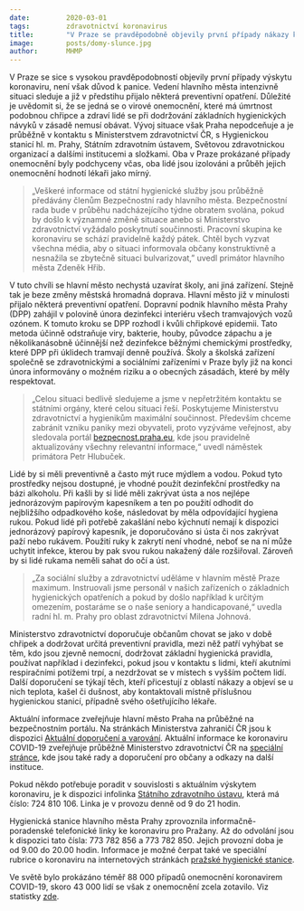 ```yaml
---
date:         2020-03-01
tags:         zdravotnictví koronavirus
title:        "V Praze se pravděpodobně objevily první případy nákazy koronavirem. K panice není důvod"
image: 	      posts/domy-slunce.jpg
author:       MHMP
---
```


V Praze se sice s vysokou pravděpodobností objevily první případy výskytu koronaviru, není však důvod k panice. Vedení hlavního města intenzivně situaci sleduje a již v předstihu přijalo některá preventivní opatření. Důležité je uvědomit si, že se jedná se o virové onemocnění, které má úmrtnost podobnou chřipce a zdraví lidé se při dodržování základních hygienických návyků v zásadě nemusí obávat. Vývoj situace však Praha nepodceňuje a je průběžně v kontaktu s Ministerstvem zdravotnictví ČR, s Hygienickou stanicí hl. m. Prahy, Státním zdravotním ústavem, Světovou zdravotnickou organizací a dalšími institucemi a složkami. Oba v Praze prokázané případy onemocnění byly podchyceny včas, oba lidé jsou izolováni a průběh jejich onemocnění hodnotí lékaři jako mírný.

> „Veškeré informace od státní hygienické služby jsou průběžně předávány členům Bezpečnostní rady hlavního města. Bezpečnostní rada bude v průběhu nadcházejícího týdne obratem svolána, pokud by došlo k významné změně situace anebo si Ministerstvo zdravotnictví vyžádalo poskytnutí součinnosti. Pracovní skupina ke koronaviru se schází pravidelně každý pátek. Chtěl bych vyzvat všechna média, aby o situaci informovala občany konstruktivně a nesnažila se zbytečně situaci bulvarizovat,” uvedl primátor hlavního města Zdeněk Hřib.

V tuto chvíli se hlavní město nechystá uzavírat školy, ani jiná zařízení. Stejně tak je beze změny městská hromadná doprava. Hlavní město již v minulosti přijalo některá preventivní opatření. Dopravní podnik hlavního města Prahy (DPP) zahájil v polovině února dezinfekci interiéru všech tramvajových vozů ozónem. K tomuto kroku se DPP rozhodl i kvůli chřipkové epidemii. Tato metoda účinně odstraňuje viry, bakterie, houby, původce zápachu a je několikanásobně účinnější než dezinfekce běžnými chemickými prostředky, které DPP při úklidech tramvají denně používá. Školy a školská zařízení společně se zdravotnickými a sociálními zařízeními v Praze byly již na konci února informovány o možném riziku a o obecných zásadách, které by měly respektovat.

> „Celou situaci bedlivě sledujeme a jsme v nepřetržitém kontaktu se státními orgány, které celou situaci řeší. Poskytujeme Ministerstvu zdravotnictví a hygienikům maximální součinnost. Především chceme zabránit vzniku paniky mezi obyvateli, proto vyzýváme veřejnost, aby sledovala portál [bezpecnost.praha.eu](http://bezpecnost.praha.eu/), kde jsou pravidelně aktualizovány všechny relevantní informace,“ uvedl náměstek primátora Petr Hlubuček.

Lidé by si měli preventivně a často mýt ruce mýdlem a vodou. Pokud tyto prostředky nejsou dostupné, je vhodné použít dezinfekční prostředky na bázi alkoholu. Při kašli by si lidé měli zakrývat ústa a nos nejlépe jednorázovým papírovým kapesníkem a ten po použití odhodit do nejbližšího odpadkového koše, následovat by měla odpovídající hygiena rukou. Pokud lidé při potřebě zakašlání nebo kýchnutí nemají k dispozici jednorázový papírový kapesník, je doporučováno si ústa či nos zakrývat paží nebo rukávem. Použití ruky k zakrytí není vhodné, neboť se na ní může uchytit infekce, kterou by pak svou rukou nakažený dále rozšiřoval. Zároveň by si lidé rukama neměli sahat do očí a úst.

> „Za sociální služby a zdravotnictví uděláme v hlavním městě Praze maximum. Instruovali jsme personál v našich zařízeních o základních hygienických opatřeních a pokud by došlo například k určitým omezením, postaráme se o naše seniory a handicapované,“ uvedla radní hl. m. Prahy pro oblast zdravotnictví Milena Johnová.

Ministerstvo zdravotnictví doporučuje občanům chovat se jako v době chřipek a dodržovat určitá preventivní pravidla, mezi něž patří vyhýbat se těm, kdo jsou zjevně nemocní, dodržovat základní hygienická pravidla, používat například i dezinfekci, pokud jsou v kontaktu s lidmi, kteří akutními respiračními potížemi trpí, a nezdržovat se v místech s vyšším počtem lidí. Další doporučení se týkají těch, kteří přicestují z oblastí nákazy a objeví se u nich teplota, kašel či dušnost, aby kontaktovali místně příslušnou hygienickou stanicí, případně svého ošetřujícího lékaře.

Aktuální informace zveřejňuje hlavní město Praha na průběžné na bezpečnostním portálu. Na stránkách Ministerstva zahraničí ČR jsou k dispozici [Aktuální doporučení a varování](https://www.mzv.cz/jnp/cz/cestujeme/aktualni_doporuceni_a_varovani/index.html?zn=A-B). Aktuální informace ke koronaviru COVID-19 zveřejňuje průběžně Ministerstvo zdravotnictví ČR na [speciální stránce](http://www.mzcr.cz/dokumenty/koronavirus-2019-ncov-informace-pro-obcany_18432_4122_1.html), kde jsou také rady a doporučení pro občany a odkazy na další instituce.

Pokud někdo potřebuje poradit v souvislosti s aktuálním výskytem koronaviru, je k dispozici infolinka [Státního zdravotního ústavu](http://szu.cz/tema/krizove-situace/2019-ncov-novy-koronavirus-wu-chan), která má číslo: 724 810 106. Linka je v provozu denně od 9 do 21 hodin.

Hygienická stanice hlavního města Prahy zprovoznila informačně-poradenské telefonické linky ke koronaviru pro Pražany. Až do odvolání jsou k dispozici tato čísla: 773 782 856 a 773 782 850. Jejich provozní doba je od 9.00 do 20.00 hodin. Informace je možné čerpat také ve speciální rubrice o koronaviru na internetových stránkách [pražské hygienické stanice](http://www.hygpraha.cz/obsah/koronavirus_506_1.html).

Ve světě bylo prokázáno téměř 88 000 případů onemocnění koronavirem COVID-19, skoro 43 000 lidí se však z onemocnění zcela zotavilo. Viz statistky [zde](https://www.worldometers.info/coronavirus/).

